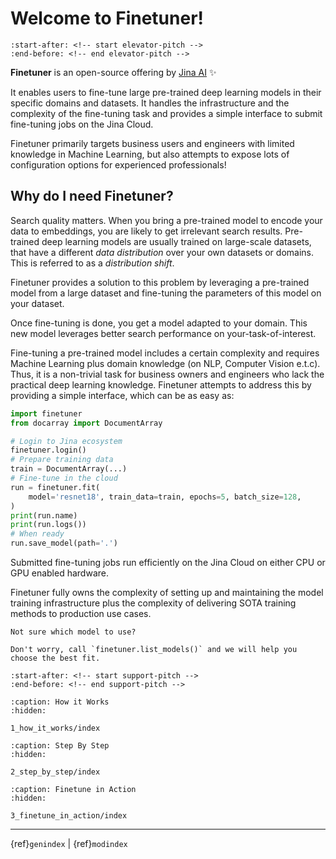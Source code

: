 # Welcome to Finetuner!

```{include} ../README.md
:start-after: <!-- start elevator-pitch -->
:end-before: <!-- end elevator-pitch -->
```

**Finetuner** is an open-source offering by [Jina AI](https://jina.ai/) ✨

It enables users to fine-tune large pre-trained deep learning models in their specific domains and datasets. It handles the
infrastructure and the complexity of the fine-tuning task and provides a simple interface to submit fine-tuning jobs on the Jina Cloud.

Finetuner primarily targets business users and engineers with limited knowledge in Machine Learning, but also attempts to expose
lots of configuration options for experienced professionals!

## Why do I need Finetuner?

Search quality matters. When you bring a pre-trained model to encode your data to embeddings, you are likely to get irrelevant search results.
Pre-trained deep learning models are usually trained on large-scale datasets, that have a different *data distribution* over your own datasets or domains.
This is referred to as a *distribution shift*.

Finetuner provides a solution to this problem by leveraging a pre-trained model from a large dataset and fine-tuning the parameters of
this model on your dataset.

Once fine-tuning is done, you get a model adapted to your domain. This new model leverages better search performance on your-task-of-interest.

Fine-tuning a pre-trained model includes a certain complexity and requires Machine Learning plus domain knowledge (on NLP, Computer Vision e.t.c).
Thus, it is a non-trivial task for business owners and engineers who lack the practical deep learning knowledge. Finetuner attempts
to address this by providing a simple interface, which can be as easy as:

```python
import finetuner
from docarray import DocumentArray

# Login to Jina ecosystem
finetuner.login()
# Prepare training data
train = DocumentArray(...)
# Fine-tune in the cloud
run = finetuner.fit(
    model='resnet18', train_data=train, epochs=5, batch_size=128,
)
print(run.name)
print(run.logs())
# When ready
run.save_model(path='.')
```

Submitted fine-tuning jobs run efficiently on the Jina Cloud on either CPU or GPU enabled hardware.

Finetuner fully owns the complexity of setting up and maintaining the model training infrastructure plus the complexity of delivering SOTA training
methods to production use cases.

```{Important}
Not sure which model to use?

Don't worry, call `finetuner.list_models()` and we will help you choose the best fit.
```


```{include} ../README.md
:start-after: <!-- start support-pitch -->
:end-before: <!-- end support-pitch -->
```

```{toctree}
:caption: How it Works
:hidden:

1_how_it_works/index
```

```{toctree}
:caption: Step By Step
:hidden:

2_step_by_step/index
```

```{toctree}
:caption: Finetune in Action
:hidden:

3_finetune_in_action/index
```


---
{ref}`genindex` | {ref}`modindex`
